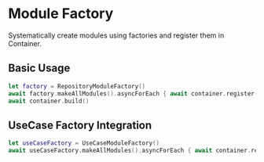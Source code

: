 # Module Factory

Systematically create modules using factories and register them in Container.

## Basic Usage
```swift
let factory = RepositoryModuleFactory()
await factory.makeAllModules().asyncForEach { await container.register($0) }
await container.build()
```

## UseCase Factory Integration
```swift
let useCaseFactory = UseCaseModuleFactory()
await useCaseFactory.makeAllModules().asyncForEach { await container.register($0) }
```